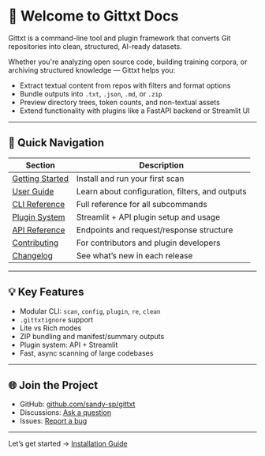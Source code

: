 # 📘 Welcome to Gittxt Docs

Gittxt is a command-line tool and plugin framework that converts Git repositories into clean, structured, AI-ready datasets.

Whether you're analyzing open source code, building training corpora, or archiving structured knowledge — Gittxt helps you:
- Extract textual content from repos with filters and format options
- Bundle outputs into `.txt`, `.json`, `.md`, or `.zip`
- Preview directory trees, token counts, and non-textual assets
- Extend functionality with plugins like a FastAPI backend or Streamlit UI

---

## 🚀 Quick Navigation

| Section | Description |
|--------|-------------|
| [Getting Started](getting-started/installation.md) | Install and run your first scan |
| [User Guide](user-guide/scanning.md) | Learn about configuration, filters, and outputs |
| [CLI Reference](cli-reference/index.md) | Full reference for all subcommands |
| [Plugin System](user-guide/plugins/index.md) | Streamlit + API plugin setup and usage |
| [API Reference](api-reference/index.md) | Endpoints and request/response structure |
| [Contributing](development/contributing.md) | For contributors and plugin developers |
| [Changelog](changelog.md) | See what’s new in each release |

---

## 💡 Key Features
- Modular CLI: `scan`, `config`, `plugin`, `re`, `clean`
- `.gittxtignore` support
- Lite vs Rich modes
- ZIP bundling and manifest/summary outputs
- Plugin system: API + Streamlit
- Fast, async scanning of large codebases

---

## 🌐 Join the Project
- GitHub: [github.com/sandy-sp/gittxt](https://github.com/sandy-sp/gittxt)
- Discussions: [Ask a question](https://github.com/sandy-sp/gittxt/discussions)
- Issues: [Report a bug](https://github.com/sandy-sp/gittxt/issues)

---

Let’s get started → [Installation Guide](getting-started/installation.md)

